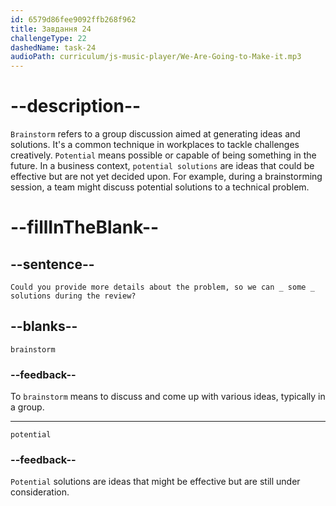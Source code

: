 ```yaml
---
id: 6579d86fee9092ffb268f962
title: Завдання 24
challengeType: 22
dashedName: task-24
audioPath: curriculum/js-music-player/We-Are-Going-to-Make-it.mp3
---
```


<!--
AUDIO REFERENCE: 
Bob: "Could you provide more details about the problem, so we can _ some _ solutions during the review?"
-->

# --description--

`Brainstorm` refers to a group discussion aimed at generating ideas and solutions. It's a common technique in workplaces to tackle challenges creatively. `Potential` means possible or capable of being something in the future. In a business context, `potential solutions` are ideas that could be effective but are not yet decided upon. For example, during a brainstorming session, a team might discuss potential solutions to a technical problem.

# --fillInTheBlank--

## --sentence--

`Could you provide more details about the problem, so we can _ some _ solutions during the review?`

## --blanks--

`brainstorm`

### --feedback--

To `brainstorm` means to discuss and come up with various ideas, typically in a group.

---

`potential`

### --feedback--

`Potential` solutions are ideas that might be effective but are still under consideration.

